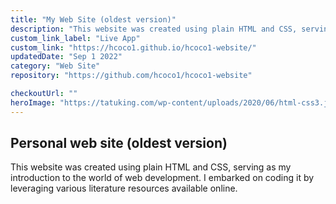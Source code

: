 ```yaml
---
title: "My Web Site (oldest version)"
description: "This website was created using plain HTML and CSS, serving as my introduction to the world of web development."
custom_link_label: "Live App"
custom_link: "https://hcoco1.github.io/hcoco1-website/"
updatedDate: "Sep 1 2022"
category: "Web Site"
repository: "https://github.com/hcoco1/hcoco1-website"

checkoutUrl: ""
heroImage: "https://tatuking.com/wp-content/uploads/2020/06/html-css3.jpg"
---
```


## Personal web site (oldest version)

This website was created using plain HTML and CSS, serving as my introduction to the world of web development. I embarked on coding it by leveraging various literature resources available online.